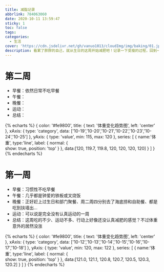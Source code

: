 ```yaml
---
title: 减脂记录
abbrlink: 784063060
date: 2020-10-11 13:59:47
sticky: 1
toc: false
tags:
categories:
  - 生活
cover: 'https://cdn.jsdelivr.net/gh/vanuo1013/cloudImg/img/baking/01.jpg'
description: 看累了胖胖的自己，就从生日的这周开始减肥吧！记录一下变瘦的过程，回到一百斤就删除此帖（标准的FLAG?）
---
```


# 第二周

+ 早餐：依然日常不吃早餐
+ 午餐：
+ 晚餐：
+ 运动：
+ 总结：

{% echarts %}
{
    color: '#fe9800',
    title: {
        text: '体重变化趋势图',
        left: 'center'
    },
    xAxis: {
        type: 'category',
        data: ['10-19','10-20','10-21','10-22','10-23','10-24','10-25']
    },
    yAxis: {
        type: 'value',
        min: 115,
        max: 120
    },
    series: [
        {
            name:'体重',
            type:'line',
            label: {
                normal: {       
                    show: true,
                    position: 'top'
                }
            },
            data:[120, 119.7, 119.8, 120, 120, 120, 120]
        }
    ]
}
{% endecharts %}

# 第一周

+ 早餐：习惯性不吃早餐
+ 午餐：几乎都是钟爱的铁板或叉烧饭
+ 晚餐：正好赶上过生日和部门聚餐、周二周四分别去了海底捞和自助餐、都是吃到扶墙出...
+ 运动：可以说是完全没有认真运动的一周
+ 总结：这周吃的不少、运动不多、行动上好像还没认真减肥的感觉？不过体重意外的居然没涨

{% echarts %}
{
    color: '#fe9800',
    title: {
        text: '体重变化趋势图',
        left: 'center'
    },
    xAxis: {
        type: 'category',
        data: ['10-12','10-13','10-14','10-15','10-16','10-17','10-18']
    },
    yAxis: {
        type: 'value',
        min: 120,
        max: 122
    },
    series: [
        {
            name:'体重',
            type:'line',
            label: {
                normal: {       
                    show: true,
                    position: 'top'
                }
            },
            data:[121.0, 121.1, 120.8, 120.7, 120.5, 120.3, 120.2]
        }
    ]
}
{% endecharts %}